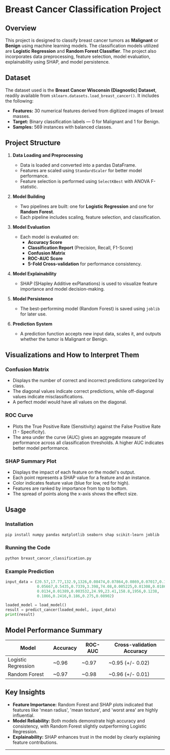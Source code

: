 # Breast Cancer Classification Project

## Overview
This project is designed to classify breast cancer tumors as **Malignant** or **Benign** using machine learning models. The classification models utilized are **Logistic Regression** and **Random Forest Classifier**. The project also incorporates data preprocessing, feature selection, model evaluation, explainability using SHAP, and model persistence.

## Dataset
The dataset used is the **Breast Cancer Wisconsin (Diagnostic) Dataset**, readily available from `sklearn.datasets.load_breast_cancer()`. It includes the following:

- **Features:** 30 numerical features derived from digitized images of breast masses.
- **Target:** Binary classification labels — 0 for Malignant and 1 for Benign.
- **Samples:** 569 instances with balanced classes.

## Project Structure
1. **Data Loading and Preprocessing**
    - Data is loaded and converted into a pandas DataFrame.
    - Features are scaled using `StandardScaler` for better model performance.
    - Feature selection is performed using `SelectKBest` with ANOVA F-statistic.

2. **Model Building**
    - Two pipelines are built: one for **Logistic Regression** and one for **Random Forest**.
    - Each pipeline includes scaling, feature selection, and classification.

3. **Model Evaluation**
    - Each model is evaluated on:
        - **Accuracy Score**
        - **Classification Report** (Precision, Recall, F1-Score)
        - **Confusion Matrix**
        - **ROC-AUC Score**
        - **5-Fold Cross-validation** for performance consistency.

4. **Model Explainability**
    - SHAP (SHapley Additive exPlanations) is used to visualize feature importance and model decision-making.

5. **Model Persistence**
    - The best-performing model (Random Forest) is saved using `joblib` for later use.

6. **Prediction System**
    - A prediction function accepts new input data, scales it, and outputs whether the tumor is Malignant or Benign.

## Visualizations and How to Interpret Them

### Confusion Matrix
- Displays the number of correct and incorrect predictions categorized by class.
- The diagonal values indicate correct predictions, while off-diagonal values indicate misclassifications.
- A perfect model would have all values on the diagonal.

### ROC Curve
- Plots the True Positive Rate (Sensitivity) against the False Positive Rate (1 - Specificity).
- The area under the curve (AUC) gives an aggregate measure of performance across all classification thresholds. A higher AUC indicates better model performance.

### SHAP Summary Plot
- Displays the impact of each feature on the model's output.
- Each point represents a SHAP value for a feature and an instance.
- Color indicates feature value (blue for low, red for high).
- Features are ranked by importance from top to bottom.
- The spread of points along the x-axis shows the effect size.

## Usage

### Installation
```bash
pip install numpy pandas matplotlib seaborn shap scikit-learn joblib
```

### Running the Code
```bash
python breast_cancer_classification.py
```

### Example Prediction
```python
input_data = (20.57,17.77,132.9,1326,0.08474,0.07864,0.0869,0.07017,0.1812,
              0.05667,0.5435,0.7339,3.398,74.08,0.005225,0.01308,0.0186,
              0.0134,0.01389,0.003532,24.99,23.41,158.8,1956,0.1238,
              0.1866,0.2416,0.186,0.275,0.08902)

loaded_model = load_model()
result = predict_cancer(loaded_model, input_data)
print(result)
```

## Model Performance Summary
| Model                | Accuracy | ROC-AUC | Cross-validation Accuracy |
|----------------------|----------|---------|---------------------------|
| Logistic Regression | ~0.96    | ~0.97   | ~0.95 (+/- 0.02)         |
| Random Forest       | ~0.97    | ~0.98   | ~0.96 (+/- 0.01)         |

## Key Insights
- **Feature Importance:** Random Forest and SHAP plots indicated that features like 'mean radius', 'mean texture', and 'worst area' are highly influential.
- **Model Reliability:** Both models demonstrate high accuracy and consistency, with Random Forest slightly outperforming Logistic Regression.
- **Explainability:** SHAP enhances trust in the model by clearly explaining feature contributions.

---


